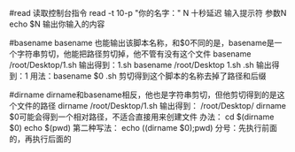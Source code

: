#read 
读取控制台指令
read -t 10-p "你的名字：" N
十秒延迟 输入提示符 参数N
echo $N
输出你输入的内容

#basename
basename 也能输出该脚本名称，和$0不同的是，basename是一个字符串剪切，他能把路径剪切掉，他不管有没有这个文件
basename /root/Desktop/1.sh
输出得到：1.sh
basename /root/Desktop 1.sh .sh
输出得到：1
用法：basename $0 .sh
剪切得到这个脚本的名称去掉了路径和后缀

#dirname
dirname和basename相反，他也是字符串剪切，但他剪切得到的是这个文件的路径
dirname /root/Desktop/1.sh
输出得到： /root/Desktop/
dirname $0可能会得到一个相对路径，不适合直接用来创建文件
办法：
cd $(dirname $0)
echo $(pwd)
第二种写法：
echo $($(dirname $0);pwd)
分号：先执行前面的，再执行后面的
